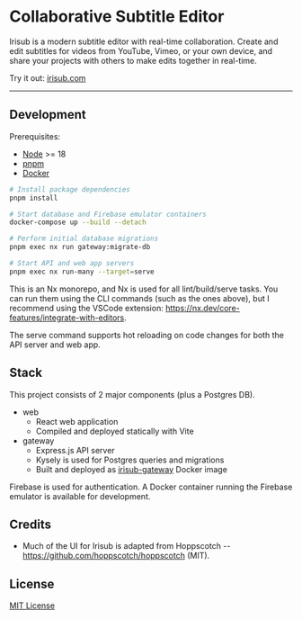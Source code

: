 # Collaborative Subtitle Editor

Irisub is a modern subtitle editor with real-time collaboration. Create and edit
subtitles for videos from YouTube, Vimeo, or your own device, and share
your projects with others to make edits together in real-time.

Try it out: [irisub.com](https://irisub.com)

---

## Development

Prerequisites:

- [Node](https://nodejs.org) >= 18
- [pnpm](https://pnpm.io)
- [Docker](https://www.docker.com)

```bash
# Install package dependencies
pnpm install

# Start database and Firebase emulator containers
docker-compose up --build --detach

# Perform initial database migrations
pnpm exec nx run gateway:migrate-db

# Start API and web app servers
pnpm exec nx run-many --target=serve

```

This is an Nx monorepo, and Nx is used for all lint/build/serve tasks. You can
run them using the CLI commands (such as the ones above), but I recommend
using the VSCode extension: https://nx.dev/core-features/integrate-with-editors.

The serve command supports hot reloading on code changes for both the API
server and web app.

## Stack

This project consists of 2 major components (plus a Postgres DB).

- web
  - React web application
  - Compiled and deployed statically with Vite
- gateway
  - Express.js API server
  - Kysely is used for Postgres queries and migrations
  - Built and deployed as [irisub-gateway](https://github.com/xgi/irisub/pkgs/container/irisub-gateway) Docker image

Firebase is used for authentication. A Docker container running the Firebase
emulator is available for development.

## Credits

- Much of the UI for Irisub is adapted from Hoppscotch --
  https://github.com/hoppscotch/hoppscotch (MIT).

## License

[MIT License](https://github.com/xgi/irisub/blob/main/LICENSE.txt)
